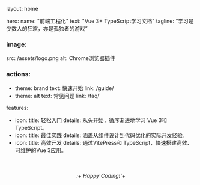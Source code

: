 layout: home

hero:
    name: "前端工程化"
    text: "Vue 3+ TypeScript学习文档"
    tagline: “学习是少数人的狂欢，亦是孤独者的游戏”

### image:
src: /assets/logo.png
alt: Chrome浏览器插件

### actions:
- theme: brand
  text: 快速开始
  link: /guide/
- theme: alt
  text: 常见问题
  link: /faq/

features:
- icon:
  title: 轻松入门
  details: 从头开始，循序渐进地学习 Vue 3和 TypeScript。
- icon:
  title: 最佳实践
  details: 涵盖从组件设计到代码优化的实际开发经验。
- icon:
  title: 高效开发
  details: 通过VitePress和 TypeScript，快速搭建高效、可维护的Vue 3应用。

<div style="text-align: center; margin-top:50px;">
<em>:+ Happy Coding!'+</em>
</div>